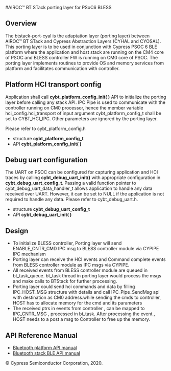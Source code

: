 ﻿#AIROC™ BT STack porting layer for PSoC6 BLESS

## Overview
The btstack-port-cyal is the adaptation layer (porting layer) between AIROC™ BT STack and 
Cypress Abstraction Layers (CYHAL and CYOSAL). This porting layer is to be used in conjunction with Cypress PSOC 6 BLE platform where the application and host stack are running on the CM4 core of PSOC and BLESS controller FW is running on CM0 core of PSOC.
The porting layer implements routines to provide OS and memory services from platform and facilitates communication with controller.

## Platform HCI transport config
Application shall call **cybt_platform_config_init( )** API to initialize the porting layer before calling any stack API.
IPC Pipe is used to communicate with the controller running on CM0 processor, hence the member variable hci_config.hci_transport of input argument cybt_platform_config_t shall be set to CYBT_HCI_IPC.
Other parameters are ignored by the porting layer.

Please refer to cybt_platform_config.h 

*  structure **cybt_platform_config_t**
*  API **cybt_platform_config_init( )**

## Debug uart configuration
The UART on PSOC can be configured for capturing application and HCI traces by calling **cybt_debug_uart_init()** with appropriate configuration in **cybt_debug_uart_config_t**.
Passing a valid function pointer to cybt_debug_uart_data_handler_t allows application to handle any data received over UART. However, it can be set to NULL if the application is not required to handle any data.
Please refer to cybt_debug_uart.h.

*  structure **cybt_debug_uart_config_t**
*  API **cybt_debug_uart_init( )**

## Design 
* To initialize BLESS controller, Porting layer will send ENABLE_CNTR_CMD IPC msg to BLESS controller module via CYPIPE IPC mechanism
* Porting layer can receive the HCI events and Command complete events from BLESS controller module as IPC msgs via CYPIPE. 
* All received events from BLESS controller module are queued in bt_task_queue. bt_task thread in porting layer would process the msgs and make calls to BTStack for further processing.
* Porting layer could send hci commands and data by filling IPC_HOST_MSG structure with details and call IPC_Pipe_SendMsg api with destination as CM0 address.while sending the cmds to controller, HOST has to allocate memory for the cmd and its parameters
* The received ptrs in events from controller , can be mapped to IPC_CNTR_MSG , processed in bt_task. After processing the event , HOST needs to a post a msg to Controller to free up the memory.

## API Reference Manual
 - [Bluetooth platform API manual](https://infineon.github.io/bluetooth-freertos/api_reference_manual/html/index.html)
 - [Bluetooth stack BLE API manual](https://infineon.github.io/btstack/ble/api_reference_manual/html/index.html)
    
© Cypress Semiconductor Corporation, 2020.